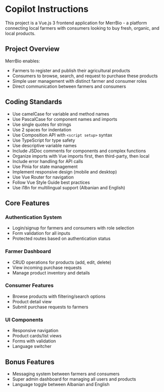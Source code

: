# Copilot Instructions

This project is a Vue.js 3 frontend application for MerrBio - a platform connecting local farmers with consumers looking to buy fresh, organic, and local products.

## Project Overview

MerrBio enables:
* Farmers to register and publish their agricultural products
* Consumers to browse, search, and request to purchase these products
* Simple user management with distinct farmer and consumer roles
* Direct communication between farmers and consumers

## Coding Standards
* Use camelCase for variable and method names
* Use PascalCase for component names and imports
* Use single quotes for strings
* Use 2 spaces for indentation
* Use Composition API with `<script setup>` syntax
* Use TypeScript for type safety
* Use descriptive variable names
* Include JSDoc comments for components and complex functions
* Organize imports with Vue imports first, then third-party, then local
* Include error handling for API calls
* Use Pinia for state management
* Implement responsive design (mobile and desktop)
* Use Vue Router for navigation
* Follow Vue Style Guide best practices
* Use i18n for multilingual support (Albanian and English)

## Core Features

### Authentication System
* Login/signup for farmers and consumers with role selection
* Form validation for all inputs
* Protected routes based on authentication status

### Farmer Dashboard
* CRUD operations for products (add, edit, delete)
* View incoming purchase requests
* Manage product inventory and details

### Consumer Features
* Browse products with filtering/search options
* Product detail view
* Submit purchase requests to farmers

### UI Components
* Responsive navigation
* Product cards/list views
* Forms with validation
* Language switcher

## Bonus Features
* Messaging system between farmers and consumers
* Super admin dashboard for managing all users and products
* Language toggle between Albanian and English